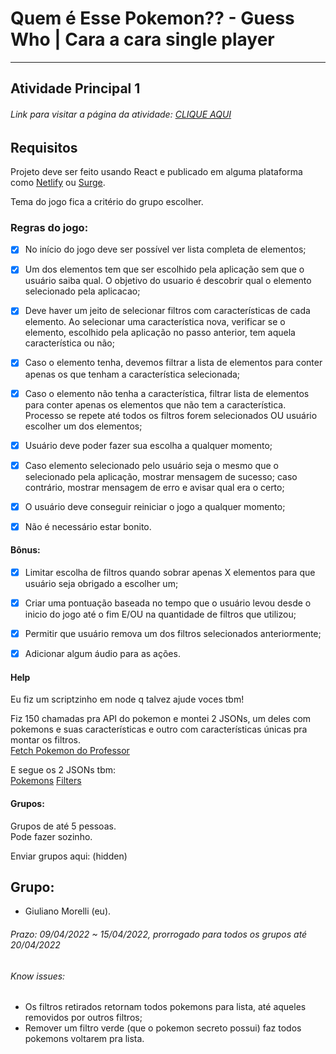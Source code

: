 # Quem é Esse Pokemon?? - Guess Who | Cara a cara single player
  
---  
  
## Atividade Principal 1  

###### Link para visitar a página da atividade: [CLIQUE AQUI](https://guess-who-pokemon.herokuapp.com/)

## Requisitos

Projeto deve ser feito usando React e publicado em alguma plataforma como [Netlify](https://www.netlify.com/) ou [Surge](https://github.com/sintaxi/surge#readme).  

Tema do jogo fica a critério do grupo escolher.  

### Regras do jogo:  
 
- [x] No início do jogo deve ser possível ver lista completa de elementos;  

- [x] Um dos elementos tem que ser escolhido pela aplicação sem que o usuário saiba qual. O objetivo do usuario é descobrir qual o elemento selecionado pela aplicacao;  

- [x] Deve haver um jeito de selecionar filtros com características de cada elemento. Ao selecionar uma característica nova, verificar se o elemento, escolhido pela aplicação no passo anterior, tem aquela característica ou não;  

- [x] Caso o elemento tenha, devemos filtrar a lista de elementos para conter apenas os que tenham a característica selecionada;  

- [x] Caso o elemento não tenha a característica, filtrar lista de elementos para conter apenas os elementos que não tem a característica. Processo se repete até todos os filtros forem selecionados OU usuário escolher um dos elementos;  

- [x] Usuário deve poder fazer sua escolha a qualquer momento;  

- [x] Caso elemento selecionado pelo usuário seja o mesmo que o selecionado pela aplicação, mostrar mensagem de sucesso; caso contrário, mostrar mensagem de erro e avisar qual era o certo;  

- [x] O usuário deve conseguir reiniciar o jogo a qualquer momento;  

- [x] Não é necessário estar bonito.  

#### Bônus:  

- [x] Limitar escolha de filtros quando sobrar apenas X elementos para que usuário seja obrigado a escolher um;  

- [x] Criar uma pontuação baseada no tempo que o usuário levou desde o inicio do jogo até o fim E/OU na quantidade de filtros que utilizou;  

- [x] Permitir que usuário remova um dos filtros selecionados anteriormente;

- [x] Adicionar algum áudio para as ações.  

#### Help

Eu fiz um scriptzinho em node q talvez ajude voces tbm!  

Fiz 150 chamadas pra API do pokemon e montei 2 JSONs, um deles com pokemons e suas características e outro com características únicas pra montar os filtros.  
[Fetch Pokemon do Professor](./fetch-pkm-do-professor/)

E segue os 2 JSONs tbm:  
[Pokemons](./fetch-pkm-do-professor/pokemons.json)
[Filters](./fetch-pkm-do-professor/filters.json)

#### Grupos:  
Grupos de até 5 pessoas.  
Pode fazer sozinho.  

Enviar grupos aqui:
(hidden)  
  
## Grupo:  
- Giuliano Morelli (eu).  

###### Prazo: 09/04/2022 ~ 15/04/2022, prorrogado para todos os grupos até 20/04/2022  

###### Know issues:  
- Os filtros retirados retornam todos pokemons para lista, até aqueles removidos por outros filtros;
- Remover um filtro verde (que o pokemon secreto possui) faz todos pokemons voltarem pra lista.